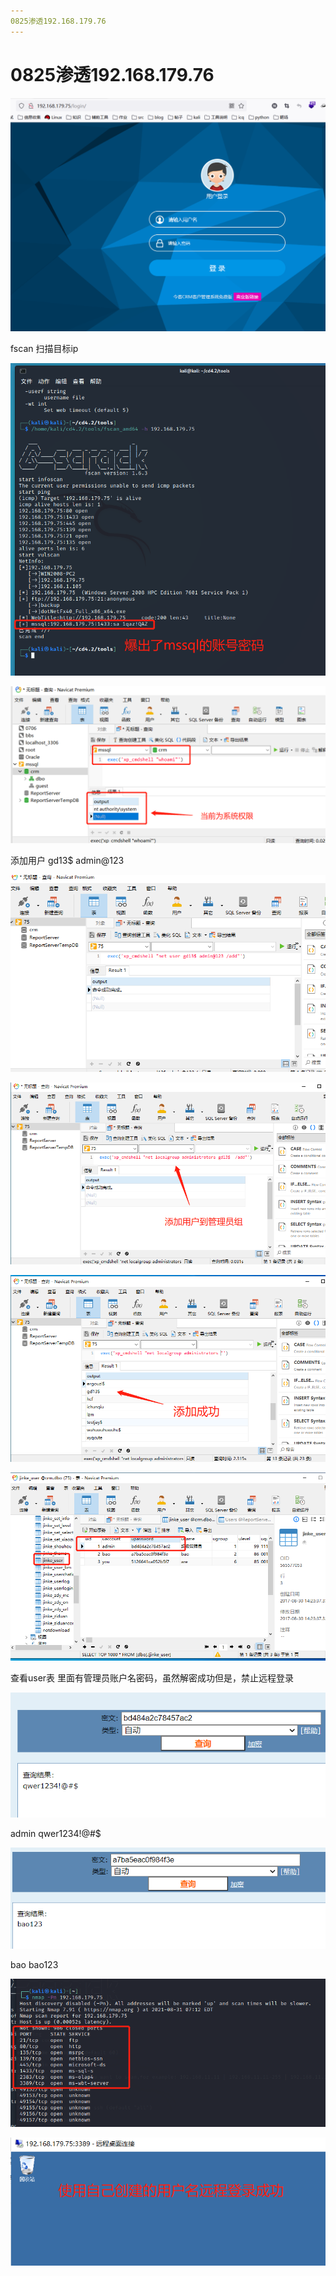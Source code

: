 ```yaml
---
0825渗透192.168.179.76
---
```


# 0825渗透192.168.179.76

![image-20210831191818764](0825渗透192.168.179.76/image-20210831191818764.png)

fscan 扫描目标ip  

![image-20210831192054560](0825渗透192.168.179.76/image-20210831192054560.png)

![image-20210831194028029](0825渗透192.168.179.76/image-20210831194028029.png)

添加用户 gd13$  admin@123 

![image-20210831202425448](0825渗透192.168.179.76/image-20210831202425448.png)

![image-20210831202530309](0825渗透192.168.179.76/image-20210831202530309.png)

![image-20210831202648860](0825渗透192.168.179.76/image-20210831202648860.png)

![image-20210831203004613](0825渗透192.168.179.76/image-20210831203004613.png)

查看user表 里面有管理员账户名密码，虽然解密成功但是，禁止远程登录

![image-20210831203016345](0825渗透192.168.179.76/image-20210831203016345.png)

admin 	qwer1234!@#$

![image-20210831204542590](0825渗透192.168.179.76/image-20210831204542590.png)

bao  bao123

![image-20210831203215306](0825渗透192.168.179.76/image-20210831203215306.png)

![image-20210831205122155](0825渗透192.168.179.76/image-20210831205122155.png)

